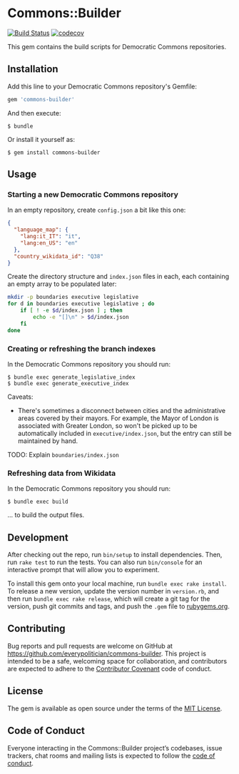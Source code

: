 # Commons::Builder

[![Build Status](https://travis-ci.org/everypolitician/commons-builder.svg?branch=master)](https://travis-ci.org/everypolitician/commons-builder) [![codecov](https://codecov.io/gh/everypolitician/commons-builder/branch/master/graph/badge.svg)](https://codecov.io/gh/everypolitician/commons-builder)

This gem contains the build scripts for Democratic Commons repositories.

## Installation

Add this line to your Democratic Commons repository's Gemfile:

```ruby
gem 'commons-builder'
```

And then execute:

    $ bundle

Or install it yourself as:

    $ gem install commons-builder

## Usage

### Starting a new Democratic Commons repository

In an empty repository, create `config.json` a bit like this one:

```json
{
  "language_map": {
    "lang:it_IT": "it",
    "lang:en_US": "en"
  },
  "country_wikidata_id": "Q38"
}
```

Create the directory structure and `index.json` files in each, each containing an empty array to be populated later:

```bash
mkdir -p boundaries executive legislative
for d in boundaries executive legislative ; do
    if [ ! -e $d/index.json ] ; then
        echo -e "[]\n" > $d/index.json
    fi
done
```


### Creating or refreshing the branch indexes

In the Democratic Commons repository you should run:

    $ bundle exec generate_legislative_index
    $ bundle exec generate_executive_index

Caveats:

* There's sometimes a disconnect between cities and the administrative areas
  covered by their mayors. For example, the Mayor of London is associated with
  Greater London, so won't be picked up to be automatically included in
  `executive/index.json`, but the entry can still be maintained by hand.

TODO: Explain `boundaries/index.json`


### Refreshing data from Wikidata

In the Democratic Commons repository you should run:

    $ bundle exec build

... to build the output files.


## Development

After checking out the repo, run `bin/setup` to install dependencies. Then, run `rake test` to run the tests. You can also run `bin/console` for an interactive prompt that will allow you to experiment.

To install this gem onto your local machine, run `bundle exec rake install`. To release a new version, update the version number in `version.rb`, and then run `bundle exec rake release`, which will create a git tag for the version, push git commits and tags, and push the `.gem` file to [rubygems.org](https://rubygems.org).

## Contributing

Bug reports and pull requests are welcome on GitHub at https://github.com/everypolitician/commons-builder. This project is intended to be a safe, welcoming space for collaboration, and contributors are expected to adhere to the [Contributor Covenant](http://contributor-covenant.org) code of conduct.

## License

The gem is available as open source under the terms of the [MIT License](https://opensource.org/licenses/MIT).

## Code of Conduct

Everyone interacting in the Commons::Builder project’s codebases, issue trackers, chat rooms and mailing lists is expected to follow the [code of conduct](https://github.com/everypolitician/commons-builder/blob/master/CODE_OF_CONDUCT.md).
